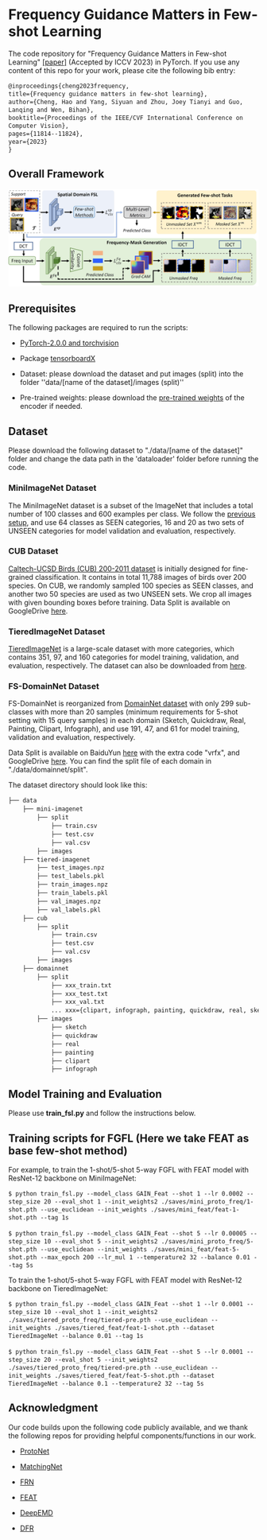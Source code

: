 # Frequency Guidance Matters in Few-shot Learning

The code repository for "Frequency Guidance Matters in Few-shot Learning" [[paper]](https://openaccess.thecvf.com/content/ICCV2023/papers/Cheng_Frequency_Guidance_Matters_in_Few-Shot_Learning_ICCV_2023_paper.pdf) (Accepted by ICCV 2023) in PyTorch. If you use any content of this repo for your work, please cite the following bib entry:

    @inproceedings{cheng2023frequency,
    title={Frequency guidance matters in few-shot learning},
    author={Cheng, Hao and Yang, Siyuan and Zhou, Joey Tianyi and Guo, Lanqing and Wen, Bihan},
    booktitle={Proceedings of the IEEE/CVF International Conference on Computer Vision},
    pages={11814--11824},
    year={2023}
    }

## Overall Framework

![Alt text](images/framework.jpg)


## Prerequisites

The following packages are required to run the scripts:

- [PyTorch-2.0.0 and torchvision](https://pytorch.org)

- Package [tensorboardX](https://github.com/lanpa/tensorboardX)

- Dataset: please download the dataset and put images (split) into the folder ''data/[name of the dataset]/images (split)''

- Pre-trained weights: please download the [pre-trained weights](https://drive.google.com/drive/folders/1WvhbwWX_rhSc3SjPO1CYmqicqvTGrF4D?usp=sharing) of the encoder if needed.

## Dataset

Please download the following dataset to "./data/[name of the dataset]" folder and change the data path in the 'dataloader' folder before running the code.

### MiniImageNet Dataset

The MiniImageNet dataset is a subset of the ImageNet that includes a total number of 100 classes and 600 examples per class. We follow the [previous setup](https://github.com/twitter/meta-learning-lstm), and use 64 classes as SEEN categories, 16 and 20 as two sets of UNSEEN categories for model validation and evaluation, respectively.

### CUB Dataset
[Caltech-UCSD Birds (CUB) 200-2011 dataset](http://www.vision.caltech.edu/visipedia/CUB-200-2011.html) is initially designed for fine-grained classification. It contains in total 11,788 images of birds over 200 species. On CUB, we randomly sampled 100 species as SEEN classes, and another two 50 species are used as two UNSEEN sets. We crop all images with given bounding boxes before training. Data Split is available on GoogleDrive [here](https://drive.google.com/file/d/1fXflwCYcr9VXu66eMASb9eUy2EHBP58g/view?usp=sharing).


### TieredImageNet Dataset
[TieredImageNet](https://github.com/renmengye/few-shot-ssl-public) is a large-scale dataset  with more categories, which contains 351, 97, and 160 categories for model training, validation, and evaluation, respectively. The dataset can also be downloaded from [here](https://github.com/kjunelee/MetaOptNet).

### FS-DomainNet Dataset

FS-DomainNet is reorganized from [DomainNet dataset](http://ai.bu.edu/M3SDA/#dataset) with only 299 sub-classes with more than 20 samples (minimum requirements for 5-shot setting with 15 query samples) in each domain (Sketch, Quickdraw, Real, Painting, Clipart, Infograph), and use 191, 47, and 61 for model training, validation and evaluation, respectively. 

Data Split is available on BaiduYun [here](https://pan.baidu.com/s/1AL3EcAbUXDsEu4VQ2_AIWA) with the extra code "vrfx", and GoogleDrive [here](https://drive.google.com/file/d/1H3PsLXR6sJK6dKTIOpP3qznsypAQ4Ix6/view?usp=sharing). You can find the split file of each domain in "./data/domainnet/split".


The dataset directory should look like this:
```bash
├── data
    ├── mini-imagenet
        ├── split
            ├── train.csv
            ├── test.csv
            ├── val.csv
        ├── images
    ├── tiered-imagenet
        ├── test_images.npz
        ├── test_labels.pkl   
        ├── train_images.npz  
        ├── train_labels.pkl
        ├── val_images.npz
        ├── val_labels.pkl
    ├── cub
        ├── split
            ├── train.csv
            ├── test.csv
            ├── val.csv
        ├── images
    ├── domainnet
        ├── split
            ├── xxx_train.txt
            ├── xxx_test.txt
            ├── xxx_val.txt
            ... xxx={clipart, infograph, painting, quickdraw, real, sketch}
        ├── images
            ├── sketch
            ├── quickdraw
            ├── real
            ├── painting
            ├── clipart
            ├── infograph
```

## Model Training and Evaluation
Please use **train_fsl.py** and follow the instructions below.


## Training scripts for FGFL (Here we take FEAT as base few-shot method)

For example, to train the 1-shot/5-shot 5-way FGFL with FEAT model with ResNet-12 backbone on MiniImageNet:

    $ python train_fsl.py --model_class GAIN_Feat --shot 1 --lr 0.0002 --step_size 20 --eval_shot 1 --init_weights2 ./saves/mini_proto_freq/1-shot.pth --use_euclidean --init_weights ./saves/mini_feat/feat-1-shot.pth --tag 1s

    $ python train_fsl.py --model_class GAIN_Feat --shot 5 --lr 0.00005 --step_size 10 --eval_shot 5 --init_weights2 ./saves/mini_proto_freq/5-shot.pth --use_euclidean --init_weights ./saves/mini_feat/feat-5-shot.pth --max_epoch 200 --lr_mul 1 --temperature2 32 --balance 0.01 --tag 5s

To train the 1-shot/5-shot 5-way FGFL with FEAT model with ResNet-12 backbone on TieredImageNet:

    $ python train_fsl.py --model_class GAIN_Feat --shot 1 --lr 0.0001 --step_size 10 --eval_shot 1 --init_weights2 ./saves/tiered_proto_freq/tiered-pre.pth --use_euclidean --init_weights ./saves/tiered_feat/feat-1-shot.pth --dataset TieredImageNet --balance 0.01 --tag 1s

    $ python train_fsl.py --model_class GAIN_Feat --shot 5 --lr 0.0001 --step_size 20 --eval_shot 5 --init_weights2 ./saves/tiered_proto_freq/tiered-pre.pth --use_euclidean --init_weights ./saves/tiered_feat/feat-5-shot.pth --dataset TieredImageNet --balance 0.1 --temperature2 32 --tag 5s


## Acknowledgment

Our code builds upon the following code publicly available, and we thank the following repos for providing helpful components/functions in our work.

- [ProtoNet](https://github.com/cyvius96/prototypical-network-pytorch)

- [MatchingNet](https://github.com/gitabcworld/MatchingNetworks)

- [FRN](https://github.com/Tsingularity/FRN)

- [FEAT](https://github.com/Sha-Lab/FEAT)

- [DeepEMD](https://github.com/icoz69/DeepEMD)

- [DFR](https://github.com/chenghao-ch94/DFRFS)
